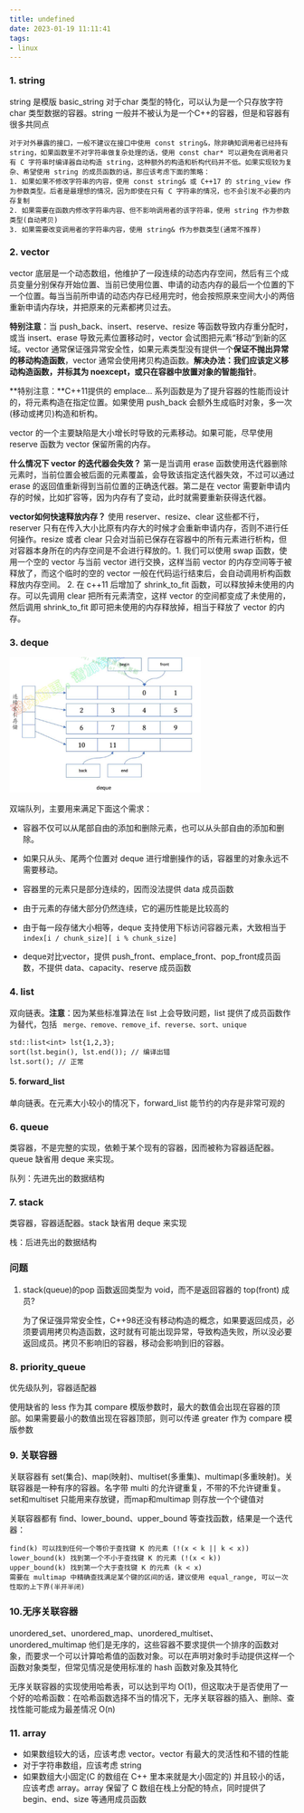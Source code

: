 ```yaml
---
title: undefined
date: 2023-01-19 11:11:41
tags:
- linux
---
```


### 1. string

string 是模版 basic_string 对于char 类型的特化，可以认为是一个只存放字符 char 类型数据的容器。string 一般并不被认为是一个C++的容器，但是和容器有很多共同点

```
对于对外暴露的接口，一般不建议在接口中使用 const string&，除非确知调用者已经持有 string，如果函数里不对字符串做复杂处理的话，使用 const char* 可以避免在调用者只有 C 字符串时编译器自动构造 string，这种额外的构造和析构代码并不低。如果实现较为复杂、希望使用 string 的成员函数的话，那应该考虑下面的策略：
1. 如果如果不修改字符串的内容，使用 const string& 或 C++17 的 string_view 作为参数类型。后者是最理想的情况，因为即使在只有 C 字符串的情况，也不会引发不必要的内存复制
2. 如果需要在函数内修改字符串内容、但不影响调用者的该字符串，使用 string 作为参数类型(自动拷贝)
3. 如果需要改变调用者的字符串内容，使用 string& 作为参数类型(通常不推荐)
```

### 2. vector

vector 底层是一个动态数组，他维护了一段连续的动态内存空间，然后有三个成员变量分别保存开始位置、当前已使用位置、申请的动态内存的最后一个位置的下一个位置。每当当前所申请的动态内存已经用完时，他会按照原来空间大小的两倍重新申请内存块，并把原来的元素都拷贝过去。

**特别注意**：当 push_back、insert、reserve、resize 等函数导致内存重分配时，或当 insert、erase 导致元素位置移动时，vector 会试图把元素“移动”到新的区域。vector 通常保证强异常安全性，如果元素类型没有提供一个**保证不抛出异常的移动构造函数**，vector 通常会使用拷贝构造函数。**解决办法：我们应该定义移动构造函数，并标其为 noexcept，或只在容器中放置对象的智能指针**。

**特别注意：**C++11提供的 emplace... 系列函数是为了提升容器的性能而设计的，将元素构造在指定位置。如果使用 push_back 会额外生成临时对象，多一次(移动或拷贝)构造和析构。

vector 的一个主要缺陷是大小增长时导致的元素移动。如果可能，尽早使用 reserve 函数为 vector 保留所需的内存。

**什么情况下 vector 的迭代器会失效？** 第一是当调用 erase 函数使用迭代器删除元素时，当前位置会被后面的元素覆盖，会导致该指定迭代器失效，不过可以通过 erase 的返回值重新得到当前位置的正确迭代器。第二是在 vector 需要新申请内存的时候，比如扩容等，因为内存有了变动，此时就需要重新获得迭代器。

**vector如何快速释放内存？** 使用 reserver、resize、clear 这些都不行，reserver 只有在传入大小比原有内存大的时候才会重新申请内存，否则不进行任何操作。resize 或者 clear 只会对当前已保存在容器中的所有元素进行析构，但对容器本身所在的内存空间是不会进行释放的。1. 我们可以使用 swap 函数，使用一个空的 vector 与当前 vector 进行交换，这样当前 vector 的内存空间等于被释放了，而这个临时的空的 vector 一般在代码运行结束后，会自动调用析构函数释放内存空间。 2. 在 c++11 后增加了 shrink_to_fit 函数，可以释放掉未使用的内存。可以先调用 clear 把所有元素清空，这样 vector 的空间都变成了未使用的，然后调用 shrink_to_fit 即可把未使用的内存释放掉，相当于释放了 vector 的内存。

### 3. deque

<img src="./image/deque内存布局.png" alt="s" style="zoom:33%;" />

双端队列，主要用来满足下面这个需求：

- 容器不仅可以从尾部自由的添加和删除元素，也可以从头部自由的添加和删除。

- 如果只从头、尾两个位置对 deque 进行增删操作的话，容器里的对象永远不需要移动。
- 容器里的元素只是部分连续的，因而没法提供 data 成员函数
- 由于元素的存储大部分仍然连续，它的遍历性能是比较高的
- 由于每一段存储大小相等，deque 支持使用下标访问容器元素，大致相当于 `index[i / chunk_size][ i % chunk_size]` 
- deque对比vector，提供 push_front、emplace_front、pop_front成员函数，不提供 data、capacity、reserve 成员函数

### 4. list

双向链表。**注意**：因为某些标准算法在 list 上会导致问题，list 提供了成员函数作为替代，包括 ` merge、remove、remove_if、reverse、sort、unique`

```
std::list<int> lst{1,2,3};
sort(lst.begin(), lst.end()); // 编译出错 
lst.sort(); // 正常
```

#### 5. forward_list

单向链表。在元素大小较小的情况下，forward_list 能节约的内存是非常可观的

### 6. queue

类容器，不是完整的实现，依赖于某个现有的容器，因而被称为容器适配器。queue 缺省用 deque 来实现。

队列：先进先出的数据结构

### 7. stack

类容器，容器适配器。stack 缺省用 deque 来实现

栈：后进先出的数据结构

### 问题

1. stack(queue)的pop 函数返回类型为 void，而不是返回容器的 top(front) 成员?

    为了保证强异常安全性，C++98还没有移动构造的概念，如果要返回成员，必须要调用拷贝构造函数，这时就有可能出现异常，导致构造失败，所以没必要返回成员。拷贝不影响旧的容器，移动会影响到旧的容器。

### 8. priority_queue

优先级队列，容器适配器

使用缺省的 less 作为其 compare 模版参数时，最大的数值会出现在容器的顶部。如果需要最小的数值出现在容器顶部，则可以传递 greater 作为 compare 模版参数

### 9. 关联容器

关联容器有 set(集合)、map(映射)、multiset(多重集)、multimap(多重映射)。关联容器是一种有序的容器。名字带 multi 的允许键重复，不带的不允许键重复。set和multiset 只能用来存放键，而map和multimap 则存放一个个键值对

关联容器都有 find、lower_bound、upper_bound 等查找函数，结果是一个迭代器：

```
find(k) 可以找到任何一个等价于查找键 K 的元素 (!(x < k || k < x))
lower_bound(k) 找到第一个不小于查找键 K 的元素 (!(x < k))
upper_bound(k) 找到第一个大于查找键 K 的元素 (k < x) 
需要在 multimap 中精确查找满足某个键的区间的话，建议使用 equal_range, 可以一次性取的上下界(半开半闭)
```

### 10.无序关联容器

unordered_set、unordered_map、unordered_multiset、unordered_multimap 他们是无序的，这些容器不要求提供一个排序的函数对象，而要求一个可以计算哈希值的函数对象。可以在声明对象时手动提供这样一个函数对象类型，但常见情况是使用标准的 hash 函数对象及其特化

无序关联容器的实现使用哈希表，可以达到平均 O(1)，但这取决于是否使用了一个好的哈希函数：在哈希函数选择不当的情况下，无序关联容器的插入、删除、查找性能可能成为最差情况 O(n)

### 11. array

- 如果数组较大的话，应该考虑 vector。vector 有最大的灵活性和不错的性能
- 对于字符串数组，应该考虑 string
- 如果数组大小固定(C 的数组在 C++ 里本来就是大小固定的) 并且较小的话，应该考虑 array。array 保留了 C 数组在栈上分配的特点，同时提供了 begin、end、size 等通用成员函数

